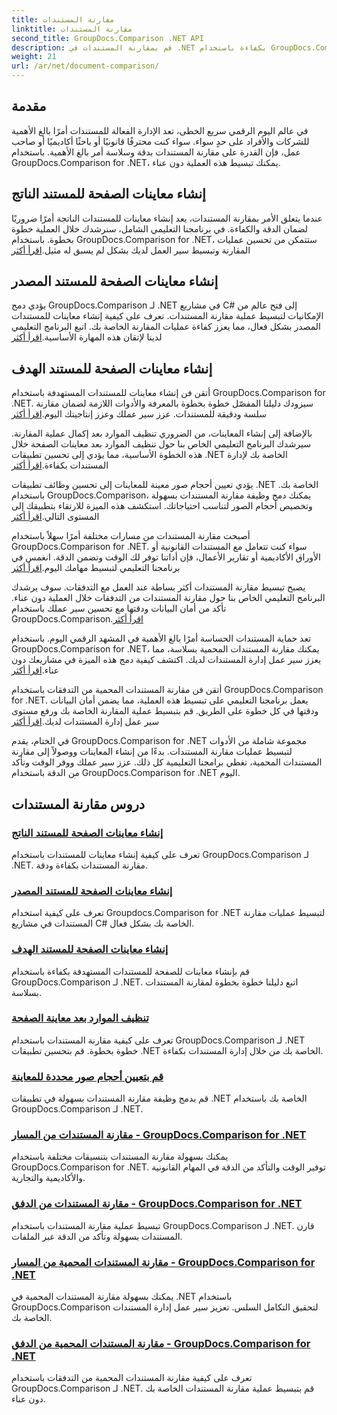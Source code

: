 ```yaml
---
title: مقارنة المستندات
linktitle: مقارنة المستندات
second_title: GroupDocs.Comparison .NET API
description: قم بمقارنة المستندات في .NET بكفاءة باستخدام GroupDocs.Comparison. تبسيط إدارة المستندات وتعزيز سير العمل وضمان الدقة. يتعلم أكثر!
weight: 21
url: /ar/net/document-comparison/
---
```

## مقدمة

في عالم اليوم الرقمي سريع الخطى، تعد الإدارة الفعالة للمستندات أمرًا بالغ الأهمية للشركات والأفراد على حدٍ سواء. سواء كنت محترفًا قانونيًا أو باحثًا أكاديميًا أو صاحب عمل، فإن القدرة على مقارنة المستندات بدقة وسلاسة أمر بالغ الأهمية. باستخدام GroupDocs.Comparison for .NET، يمكنك تبسيط هذه العملية دون عناء.

## إنشاء معاينات الصفحة للمستند الناتج

 عندما يتعلق الأمر بمقارنة المستندات، يعد إنشاء معاينات للمستندات الناتجة أمرًا ضروريًا لضمان الدقة والكفاءة. في برنامجنا التعليمي الشامل، سنرشدك خلال العملية خطوة بخطوة. باستخدام GroupDocs.Comparison for .NET، ستتمكن من تحسين عمليات المقارنة وتبسيط سير العمل لديك بشكل لم يسبق له مثيل.[اقرأ أكثر](./generate-page-previews-resultant-document/)

## إنشاء معاينات الصفحة للمستند المصدر

يؤدي دمج GroupDocs.Comparison لـ .NET في مشاريع C# إلى فتح عالم من الإمكانيات لتبسيط عملية مقارنة المستندات. تعرف على كيفية إنشاء معاينات للمستندات المصدر بشكل فعال، مما يعزز كفاءة عمليات المقارنة الخاصة بك. اتبع البرنامج التعليمي لدينا لإتقان هذه المهارة الأساسية.[اقرأ أكثر](./generate-page-previews-source-document/)

## إنشاء معاينات الصفحة للمستند الهدف

 أتقن فن إنشاء معاينات للمستندات المستهدفة باستخدام GroupDocs.Comparison for .NET. سيزودك دليلنا المفصّل خطوة بخطوة بالمعرفة والأدوات اللازمة لضمان مقارنة سلسة ودقيقة للمستندات. عزز سير عملك وعزز إنتاجيتك اليوم.[اقرأ أكثر](./generate-page-previews-target-document/)

 بالإضافة إلى إنشاء المعاينات، من الضروري تنظيف الموارد بعد إكمال عملية المقارنة. سيرشدك البرنامج التعليمي الخاص بنا حول تنظيف الموارد بعد معاينات الصفحة خلال هذه الخطوة الأساسية، مما يؤدي إلى تحسين تطبيقات .NET الخاصة بك لإدارة المستندات بكفاءة.[اقرأ أكثر](./clean-resources-after-page-previews/)

يؤدي تعيين أحجام صور معينة للمعاينات إلى تحسين وظائف تطبيقات .NET الخاصة بك. باستخدام GroupDocs.Comparison، يمكنك دمج وظيفة مقارنة المستندات بسهولة وتخصيص أحجام الصور لتناسب احتياجاتك. استكشف هذه الميزة للارتقاء بتطبيقك إلى المستوى التالي.[اقرأ أكثر](./set-specific-image-sizes-for-previews/)

 أصبحت مقارنة المستندات من مسارات مختلفة أمرًا سهلاً باستخدام GroupDocs.Comparison for .NET. سواء كنت تتعامل مع المستندات القانونية أو الأوراق الأكاديمية أو تقارير الأعمال، فإن أداتنا توفر لك الوقت وتضمن الدقة. انغمس في برنامجنا التعليمي لتبسيط مهامك اليوم.[اقرأ أكثر](./compare-documents-from-path/)

 يصبح تبسيط مقارنة المستندات أكثر بساطة عند العمل مع التدفقات. سوف يرشدك البرنامج التعليمي الخاص بنا حول مقارنة المستندات من التدفقات خلال العملية دون عناء. تأكد من أمان البيانات ودقتها مع تحسين سير عملك باستخدام GroupDocs.Comparison.[اقرأ أكثر](./compare-documents-from-stream/)

تعد حماية المستندات الحساسة أمرًا بالغ الأهمية في المشهد الرقمي اليوم. باستخدام GroupDocs.Comparison for .NET، يمكنك مقارنة المستندات المحمية بسلاسة، مما يعزز سير عمل إدارة المستندات لديك. اكتشف كيفية دمج هذه الميزة في مشاريعك دون عناء.[اقرأ أكثر](./compare-protected-documents-from-path/)

 أتقن فن مقارنة المستندات المحمية من التدفقات باستخدام GroupDocs.Comparison for .NET. يعمل برنامجنا التعليمي على تبسيط هذه العملية، مما يضمن أمان البيانات ودقتها في كل خطوة على الطريق. قم بتبسيط عملية المقارنة الخاصة بك ورفع مستوى سير عمل إدارة المستندات لديك.[اقرأ أكثر](./compare-protected-documents-from-stream/)

في الختام، يقدم GroupDocs.Comparison for .NET مجموعة شاملة من الأدوات لتبسيط عمليات مقارنة المستندات. بدءًا من إنشاء المعاينات ووصولاً إلى مقارنة المستندات المحمية، تغطي برامجنا التعليمية كل ذلك. عزز سير عملك ووفر الوقت وتأكد من الدقة باستخدام GroupDocs.Comparison for .NET اليوم.
## دروس مقارنة المستندات
### [إنشاء معاينات الصفحة للمستند الناتج](./generate-page-previews-resultant-document/)
تعرف على كيفية إنشاء معاينات للمستندات باستخدام GroupDocs.Comparison لـ .NET. مقارنة المستندات بكفاءة ودقة.
### [إنشاء معاينات الصفحة للمستند المصدر](./generate-page-previews-source-document/)
تعرف على كيفية استخدام Groupdocs.Comparison for .NET لتبسيط عمليات مقارنة المستندات في مشاريع C# الخاصة بك بشكل فعال.
### [إنشاء معاينات الصفحة للمستند الهدف](./generate-page-previews-target-document/)
قم بإنشاء معاينات للصفحة للمستندات المستهدفة بكفاءة باستخدام GroupDocs.Comparison لـ .NET. اتبع دليلنا خطوة بخطوة لمقارنة المستندات بسلاسة.
### [تنظيف الموارد بعد معاينة الصفحة](./clean-resources-after-page-previews/)
تعرف على كيفية مقارنة المستندات باستخدام GroupDocs.Comparison لـ .NET خطوة بخطوة. قم بتحسين تطبيقات .NET الخاصة بك من خلال إدارة المستندات بكفاءة.
### [قم بتعيين أحجام صور محددة للمعاينة](./set-specific-image-sizes-for-previews/)
قم بدمج وظيفة مقارنة المستندات بسهولة في تطبيقات .NET الخاصة بك باستخدام GroupDocs.Comparison لـ .NET.
### [مقارنة المستندات من المسار - GroupDocs.Comparison for .NET](./compare-documents-from-path/)
يمكنك بسهولة مقارنة المستندات بتنسيقات مختلفة باستخدام GroupDocs.Comparison for .NET. توفير الوقت والتأكد من الدقة في المهام القانونية والأكاديمية والتجارية.
### [مقارنة المستندات من الدفق - GroupDocs.Comparison for .NET](./compare-documents-from-stream/)
تبسيط عملية مقارنة المستندات باستخدام GroupDocs.Comparison لـ .NET. قارن المستندات بسهولة وتأكد من الدقة عبر الملفات.
### [مقارنة المستندات المحمية من المسار - GroupDocs.Comparison for .NET](./compare-protected-documents-from-path/)
يمكنك بسهولة مقارنة المستندات المحمية في .NET باستخدام GroupDocs.Comparison لتحقيق التكامل السلس. تعزيز سير عمل إدارة المستندات الخاصة بك.
### [مقارنة المستندات المحمية من الدفق - GroupDocs.Comparison for .NET](./compare-protected-documents-from-stream/)
تعرف على كيفية مقارنة المستندات المحمية من التدفقات باستخدام GroupDocs.Comparison لـ .NET. قم بتبسيط عملية مقارنة المستندات الخاصة بك دون عناء.